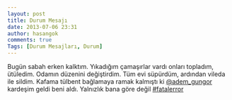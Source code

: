 ```yaml
---
layout: post
title: Durum Mesajı
date: 2013-07-06 23:31
author: hasangok
comments: true
Tags: [Durum Mesajları, Durum]
---
```

Bugün sabah erken kalktım. Yıkadığım çamaşırlar vardı onları topladım, ütüledim. Odamın düzenini değiştirdim. Tüm evi süpürdüm, ardından vileda ile sildim. Kafama tülbent bağlamaya ramak kalmıştı ki <a dir="ltr" href="https://twitter.com/adem_gungor" target="_blank">@adem_gungor</a> kardeşim geldi beni aldı. Yalnızlık bana göre değil <a dir="ltr" href="https://twitter.com/search?q=%23fatalerror&amp;src=hash" target="_blank" data-query-source="hashtag_click">#fatalerror</a>

